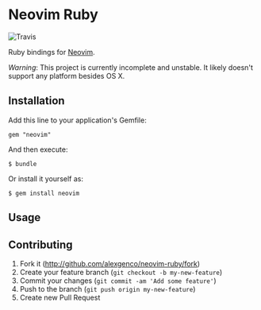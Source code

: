 # Neovim Ruby

![Travis](https://travis-ci.org/alexgenco/neovim-ruby.svg?branch=master)

Ruby bindings for [Neovim](https://github.com/neovim/neovim).

*Warning*: This project is currently incomplete and unstable. It likely doesn't support any platform besides OS X.

## Installation

Add this line to your application's Gemfile:

    gem "neovim"

And then execute:

    $ bundle

Or install it yourself as:

    $ gem install neovim

## Usage

## Contributing

1. Fork it (http://github.com/alexgenco/neovim-ruby/fork)
2. Create your feature branch (`git checkout -b my-new-feature`)
3. Commit your changes (`git commit -am 'Add some feature'`)
4. Push to the branch (`git push origin my-new-feature`)
5. Create new Pull Request
